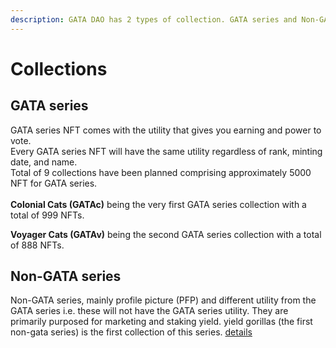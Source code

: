 ```yaml
---
description: GATA DAO has 2 types of collection. GATA series and Non-GATA series.
---
```


# Collections

## GATA series

GATA series NFT comes with the utility that gives you earning and power to vote. \
Every GATA series NFT will have the same utility regardless of rank, minting date, and name.\
Total of 9 collections have been planned comprising approximately 5000 NFT for GATA series.\
\
**Colonial Cats (GATAc)** being the very first GATA series collection with a total of 999 NFTs.

**Voyager Cats (GATAv)** being the second GATA series collection with a total of 888 NFTs.

## Non-GATA series

Non-GATA series, mainly profile picture (PFP) and different utility from the GATA series i.e. these will not have the GATA series utility. They are primarily purposed for marketing and staking yield. yield gorillas (the first non-gata series) is the first collection of this series. [details](non-gata-series/yield-gorilla/)
